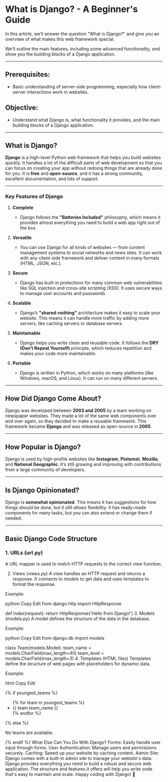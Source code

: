 # What is Django? - A Beginner's Guide

In this article, we’ll answer the question "What is Django?" and give you an overview of what makes this web framework special.

We'll outline the main features, including some advanced functionality, and show you the building blocks of a Django application.

---

## Prerequisites:
- Basic understanding of server-side programming, especially how client-server interactions work in websites.

## Objective:
- Understand what Django is, what functionality it provides, and the main building blocks of a Django application.

---

## What is Django?

**Django** is a high-level Python web framework that helps you build websites quickly. It handles a lot of the difficult parts of web development so that you can focus on creating your app without redoing things that are already done for you. It is **free** and **open-source**, and it has a strong community, excellent documentation, and lots of support.

---

### Key Features of Django

1. **Complete**
   - Django follows the **"Batteries Included"** philosophy, which means it provides almost everything you need to build a web app right out of the box.
   
2. **Versatile**
   - You can use Django for all kinds of websites — from content management systems to social networks and news sites. It can work with any client-side framework and deliver content in many formats (HTML, JSON, etc.).
   
3. **Secure**
   - Django has built-in protections for many common web vulnerabilities like SQL injection and cross-site scripting (XSS). It uses secure ways to manage user accounts and passwords.
   
4. **Scalable**
   - Django’s **"shared-nothing"** architecture makes it easy to scale your website. This means it can handle more traffic by adding more servers, like caching servers or database servers.
   
5. **Maintainable**
   - Django helps you write clean and reusable code. It follows the **DRY (Don’t Repeat Yourself)** principle, which reduces repetition and makes your code more maintainable.
   
6. **Portable**
   - Django is written in Python, which works on many platforms (like Windows, macOS, and Linux). It can run on many different servers.

---

## How Did Django Come About?

Django was developed between **2003 and 2005** by a team working on newspaper websites. They made a lot of the same web components over and over again, so they decided to make a reusable framework. This framework became **Django** and was released as open-source in **2005**.

---

## How Popular is Django?

Django is used by high-profile websites like **Instagram**, **Pinterest**, **Mozilla**, and **National Geographic**. It’s still growing and improving with contributions from a large community of developers.

---

## Is Django Opinionated?

Django is **somewhat opinionated**. This means it has suggestions for how things should be done, but it still allows flexibility. It has ready-made components for many tasks, but you can also extend or change them if needed.

---

## Basic Django Code Structure

### 1. URLs (url.py)
A URL mapper is used to match HTTP requests to the correct view function.



2. Views (views.py)
A view handles an HTTP request and returns a response. It connects to models to get data and uses templates to format the response.

Example:

python
Copy
Edit
from django.http import HttpResponse

def index(request):
    return HttpResponse('Hello from Django!')
3. Models (models.py)
A model defines the structure of the data in the database.

Example:

python
Copy
Edit
from django.db import models

class Team(models.Model):
    team_name = models.CharField(max_length=40)
    team_level = models.CharField(max_length=3)
4. Templates (HTML files)
Templates define the structure of web pages with placeholders for dynamic data.

Example:

html
Copy
Edit
<!doctype html>
<html lang="en">
<head>
  <meta charset="utf-8">
  <title>Home page</title>
</head>
<body>
  {% if youngest_teams %}
    <ul>
      {% for team in youngest_teams %}
        <li>{{ team.team_name }}</li>
      {% endfor %}
    </ul>
  {% else %}
    <p>No teams are available.</p>
  {% endif %}
</body>
</html>
What Else Can You Do With Django?
Forms: Easily handle user input through forms.
User Authentication: Manage users and permissions securely.
Caching: Speed up your website by caching content.
Admin Site: Django comes with a built-in admin site to manage your website's data.
Django provides everything you need to build a robust and secure web application. The structure and features it offers will help you write code that's easy to maintain and scale. Happy coding with Django! 🎉

